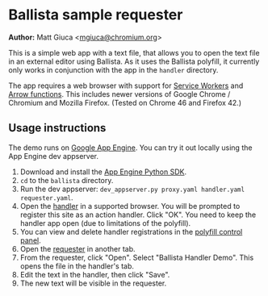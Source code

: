 # Ballista sample requester

**Author:** Matt Giuca <<mgiuca@chromium.org>>

This is a simple web app with a text file, that allows you to open the text file
in an external editor using Ballista. As it uses the Ballista polyfill, it
currently only works in conjunction with the app in the `handler` directory.

The app requires a web browser with support for [Service
Workers](http://www.w3.org/TR/service-workers/) and [Arrow
functions](https://developer.mozilla.org/en-US/docs/Web/JavaScript/Reference/Functions/Arrow_functions).
This includes newer versions of Google Chrome / Chromium and Mozilla Firefox.
(Tested on Chrome 46 and Firefox 42.)

## Usage instructions

The demo runs on [Google App Engine](https://cloud.google.com/appengine/docs).
You can try it out locally using the App Engine dev appserver.

1. Download and install the [App Engine Python
   SDK](https://cloud.google.com/appengine/downloads).
2. `cd` to the `ballista` directory.
3. Run the dev appserver: `dev_appserver.py proxy.yaml handler.yaml
   requester.yaml`.
4. Open the [handler](http://localhost:8081) in a supported browser. You will be
   prompted to register this site as an action handler. Click "OK". You need to
   keep the handler app open (due to limitations of the polyfill).
5. You can view and delete handler registrations in the [polyfill control
   panel](http://localhost:8000).
6. Open the [requester](http://localhost:8082) in another tab.
7. From the requester, click "Open". Select "Ballista Handler Demo". This opens
   the file in the handler's tab.
8. Edit the text in the handler, then click "Save".
9. The new text will be visible in the requester.

